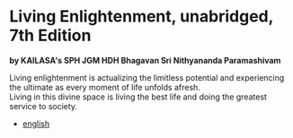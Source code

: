 # Living Enlightenment, unabridged, 7th Edition

**by KAILASA's SPH JGM HDH Bhagavan Sri Nithyananda Paramashivam**

Living enlightenment is actualizing the limitless potential and experiencing the ultimate as every moment of life unfolds afresh.  
Living in this divine space is living the best life and doing the greatest service to society.

- [english](english/README.md)
